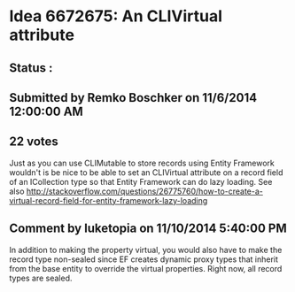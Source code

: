 # Idea 6672675: An CLIVirtual attribute #

## Status : 

## Submitted by Remko Boschker on 11/6/2014 12:00:00 AM

## 22 votes

Just as you can use CLIMutable to store records using Entity Framework wouldn't is be nice to be able to set an CLIVirtual attribute on a record field of an ICollection type so that Entity Framework can do lazy loading. See also http://stackoverflow.com/questions/26775760/how-to-create-a-virtual-record-field-for-entity-framework-lazy-loading




## Comment by luketopia on 11/10/2014 5:40:00 PM

In addition to making the property virtual, you would also have to make the record type non-sealed since EF creates dynamic proxy types that inherit from the base entity to override the virtual properties. Right now, all record types are sealed.

